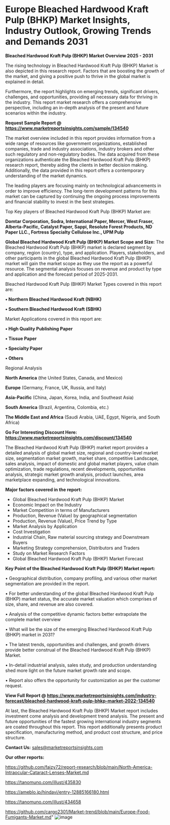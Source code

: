 # Europe Bleached Hardwood Kraft Pulp (BHKP) Market Insights, Industry Outlook, Growing Trends and Demands 2031

<Strong> Bleached Hardwood Kraft Pulp (BHKP) Market Overview 2025 - 2031</strong>

The rising technology in Bleached Hardwood Kraft Pulp (BHKP) Market is also depicted in this research report. Factors that are boosting the growth of the market, and giving a positive push to thrive in the global market is explained in detail.

Furthermore, the report highlights on emerging trends, significant drivers, challenges, and opportunities, providing all necessary data for thriving in the industry. This report market research offers a comprehensive perspective, including an in-depth analysis of the present and future scenarios within the industry.

<strong>Request Sample Report @ <a href=https://www.marketreportsinsights.com/sample/134540>https://www.marketreportsinsights.com/sample/134540</a></strong>

The market overview included in this report provides information from a wide range of resources like government organizations, established companies, trade and industry associations, industry brokers and other such regulatory and non-regulatory bodies. The data acquired from these organizations authenticate the Bleached Hardwood Kraft Pulp (BHKP) research report, thereby aiding the clients in better decision making. Additionally, the data provided in this report offers a contemporary understanding of the market dynamics.

The leading players are focusing mainly on technological advancements in order to improve efficiency. The long-term development patterns for this market can be captured by continuing the ongoing process improvements and financial stability to invest in the best strategies.

Top Key players of Bleached Hardwood Kraft Pulp (BHKP) Market are:

<strong>Domtar Corporation, Sodra, International Paper, Mercer, West Fraser, Alberta-Pacific, Catalyst Paper, Sappi, Resolute Forest Products, ND Paper LLC., Fortress Specialty Cellulose Inc., UPM Pulp</strong>

<strong><b>Global Bleached Hardwood Kraft Pulp (BHKP) Market Scope and Size:</b></strong>
The Bleached Hardwood Kraft Pulp (BHKP) market is declared segment by company, region (country), type, and application. Players, stakeholders, and other participants in the global Bleached Hardwood Kraft Pulp (BHKP) market will gain the market scope as they use the report as a powerful resource. The segmental analysis focuses on revenue and product by type and application and the forecast period of 2025-2031.

Bleached Hardwood Kraft Pulp (BHKP) Market Types covered in this report are:

<strong>• Northern Bleached Hardwood Kraft (NBHK)

• Southern Bleached Hardwood Kraft (SBHK)</strong>

Market Applications covered in this report are:

<strong>• High Quality Publishing Paper

• Tissue Paper

• Specialty Paper

• Others</strong> 

Regional Analysis

<strong>North America</strong> (the United States, Canada, and Mexico)

<strong>Europe</strong> (Germany, France, UK, Russia, and Italy)

<strong>Asia-Pacific</strong> (China, Japan, Korea, India, and Southeast Asia)

<strong>South America</strong> (Brazil, Argentina, Colombia, etc.)

<strong>The Middle East and Africa</strong> (Saudi Arabia, UAE, Egypt, Nigeria, and South Africa)

<strong>Go For Interesting Discount Here: <a href=https://www.marketreportsinsights.com/discount/134540>https://www.marketreportsinsights.com/discount/134540</a></strong>

The Bleached Hardwood Kraft Pulp (BHKP) market report provides a detailed analysis of global market size, regional and country-level market size, segmentation market growth, market share, competitive Landscape, sales analysis, impact of domestic and global market players, value chain optimization, trade regulations, recent developments, opportunities analysis, strategic market growth analysis, product launches, area marketplace expanding, and technological innovations.

<strong><b>Major factors covered in the report:</b></strong>
<ul>
  <li>Global Bleached Hardwood Kraft Pulp (BHKP) Market </li>
  <li>Economic Impact on the Industry</li>
  <li>Market Competition in terms of Manufacturers</li>
  <li>Production, Revenue (Value) by geographical segmentation</li>
  <li>Production, Revenue (Value), Price Trend by Type</li>
  <li>Market Analysis by Application</li>
  <li>Cost Investigation</li>
  <li>Industrial Chain, Raw material sourcing strategy and Downstream Buyers</li>
  <li>Marketing Strategy comprehension, Distributors and Traders</li>
  <li>Study on Market Research Factors</li>
  <li>Global Bleached Hardwood Kraft Pulp (BHKP) Market Forecast</li>
</ul>

<strong><b>Key Point of the Bleached Hardwood Kraft Pulp (BHKP) Market report:</b></strong>

• Geographical distribution, company profiling, and various other market segmentation are provided in the report.

• For better understanding of the global Bleached Hardwood Kraft Pulp (BHKP) market status, the accurate market valuation which comprises of size, share, and revenue are also covered.

• Analysis of the competitive dynamic factors better extrapolate the complete market overview

• What will be the size of the emerging Bleached Hardwood Kraft Pulp (BHKP) market in 2031?

• The latest trends, opportunities and challenges, and growth drivers provide better construal of the Bleached Hardwood Kraft Pulp (BHKP) Market.

• In-detail industrial analysis, sales study, and production understanding shed more light on the future market growth rate and scope.

• Report also offers the opportunity for customization as per the customer request.

<strong><b>View Full Report @ <a href=https://www.marketreportsinsights.com/industry-forecast/bleached-hardwood-kraft-pulp-bhkp-market-2022-134540>https://www.marketreportsinsights.com/industry-forecast/bleached-hardwood-kraft-pulp-bhkp-market-2022-134540</a></b></strong>


At last, the Bleached Hardwood Kraft Pulp (BHKP) Market report includes investment come analysis and development trend analysis. The present and future opportunities of the fastest growing international industry segments are coated throughout this report. This report additionally presents product specification, manufacturing method, and product cost structure, and price structure.

<strong>Contact Us:</strong>
sales@marketreportsinsights.com

<strong>Our other reports:</strong>

<a href=https://github.com/faizy72/report-research/blob/main/North-America-Intraocular-Cataract-Lenses-Market.md>https://github.com/faizy72/report-research/blob/main/North-America-Intraocular-Cataract-Lenses-Market.md</a>

<a href=https://tanomuno.com/illust/435830>https://tanomuno.com/illust/435830</a>

<a href=https://ameblo.jp/hindavi/entry-12885166180.html>https://ameblo.jp/hindavi/entry-12885166180.html</a>

<a href=https://tanomuno.com/illust/434658>https://tanomuno.com/illust/434658</a>

<a href=https://github.com/cargo2301/Market-trend/blob/main/Europe-Food-Fumigants-Market.md>https://github.com/cargo2301/Market-trend/blob/main/Europe-Food-Fumigants-Market.md</a>"
![image](https://github.com/user-attachments/assets/789f8707-e0b9-42fc-9197-596eaa4b97a8)
